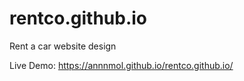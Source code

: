 # rentco.github.io
Rent a car website design 


Live Demo: https://annnmol.github.io/rentco.github.io/
